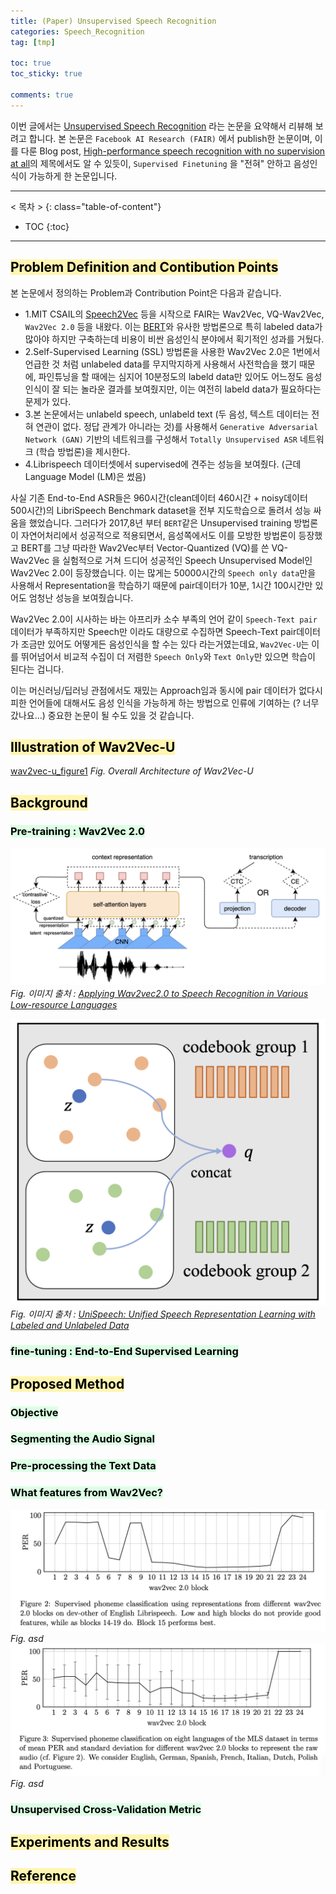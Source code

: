 ```yaml
---
title: (Paper) Unsupervised Speech Recognition
categories: Speech_Recognition
tag: [tmp]

toc: true
toc_sticky: true

comments: true
---
```



이번 글에서는 [Unsupervised Speech Recognition](https://scontent-ssn1-1.xx.fbcdn.net/v/t39.8562-6/187874612_311717527241594_5668815448923437055_n.pdf?_nc_cat=102&ccb=1-3&_nc_sid=ae5e01&_nc_ohc=2rlpqCipZS4AX92nofj&_nc_ht=scontent-ssn1-1.xx&oh=ce7abb7bfc05f0269251cf8c936479e7&oe=60E59B95) 라는 논문을 요약해서 리뷰해 보려고 합니다. 
본 논문은 `Facebook AI Research (FAIR)` 에서 publish한 논문이며, 이를 다룬 Blog post, [High-performance speech recognition with no supervision at all](https://ai.facebook.com/blog/wav2vec-unsupervised-speech-recognition-without-supervision/)의 제목에서도 알 수 있듯이, `Supervised Finetuning` 을 "전혀" 안하고 음성인식이 가능하게 한 논문입니다.

---
< 목차 >
{: class="table-of-content"}
* TOC
{:toc}
---






## <mark style='background-color: #fff5b1'> Problem Definition and Contibution Points </mark>

본 논문에서 정의하는 Problem과 Contribution Point은 다음과 같습니다.

- 1.MIT CSAIL의 [Speech2Vec](https://arxiv.org/pdf/1803.08976) 등을 시작으로 FAIR는 Wav2Vec, VQ-Wav2Vec, `Wav2Vec 2.0` 등을 내왔다. 이는 [BERT](https://arxiv.org/pdf/1810.04805)와 유사한 방법론으로 특히 labeled data가 많아야 하지만 구축하는데 비용이 비싼 음성인식 분야에서 획기적인 성과를 거뒀다.
- 2.Self-Supervised Learning (SSL) 방법론을 사용한 Wav2Vec 2.0은 1번에서 언급한 것 처럼 unlabeled data를 무지막지하게 사용해서 사전학습을 했기 때문에, 파인튜닝을 할 때에는 심지어 10분정도의 labeld data만 있어도 어느정도 음성인식이 잘 되는 놀라운 결과를 보여줬지만, 이는 여전히 labeld data가 필요하다는 문제가 있다.
- 3.본 논문에서는 unlabeld speech, unlabeld text (두 음성, 텍스트 데이터는 전혀 연관이 없다. 정답 관계가 아니라는 것)를 사용해서 `Generative Adversarial Network (GAN)` 기반의 네트워크를 구성해서 `Totally Unsupervised ASR` 네트워크 (학습 방법론)을 제시한다.
- 4.Librispeech 데이터셋에서 supervised에 견주는 성능을 보여줬다. (근데 Language Model (LM)은 썼음)


사실 기존 End-to-End ASR들은 960시간(clean데이터 460시간 + noisy데이터 500시간)의 LibriSpeech Benchmark dataset을 전부 지도학습으로 돌려서 성능 싸움을 했었습니다. 그러다가 2017,8년 부터 `BERT`같은 Unsupervised training 방법론이 자연어처리에서 성공적으로 적용되면서, 음성쪽에서도 이를 모방한 방법론이 등장했고 BERT를 그냥 따라한 Wav2Vec부터 Vector-Quantized (VQ)를 쓴 VQ-Wav2Vec 을 실험적으로 거쳐 드디어 성공적인 Speech Unsupervised Model인 Wav2Vec 2.0이 등장했습니다. 이는 많게는 50000시간의 `Speech only data`만을 사용해서 Representation을 학습하기 때문에 pair데이터가 10분, 1시간 100시간만 있어도 엄청난 성능을 보여줬습니다.


Wav2Vec 2.0이 시사하는 바는 아프리카 소수 부족의 언어 같이 `Speech-Text pair` 데이터가 부족하지만 Speech만 이라도 대량으로 수집하면 Speech-Text pair데이터가 조금만 있어도 어떻게든 음성인식을 할 수는 있다 라는거였는데요, `Wav2Vec-U`는 이를 뛰어넘어서 비교적 수집이 더 저렴한 `Speech Only`와 `Text Only`만 있으면 학습이 된다는 겁니다.

이는 머신러닝/딥러닝 관점에서도 재밌는 Approach임과 동시에 pair 데이터가 없다시피한 언어들에 대해서도 음성 인식을 가능하게 하는 방법으로 인류에 기여하는 (? 너무갔나요...) 중요한 논문이 될 수도 있을 것 같습니다. 








## <mark style='background-color: #fff5b1'> Illustration of Wav2Vec-U </mark>

[wav2vec-u_figure1](/assets/images/unsupervised_asr/wav2vec-u_figure1.png)
*Fig. Overall Architecture of Wav2Vec-U*



## <mark style='background-color: #fff5b1'> Background </mark>

### <mark style='background-color: #dcffe4'> Pre-training : Wav2Vec 2.0 </mark>

![wav2vec2.0](/assets/images/unsupervised_asr/wav2vec2.0.png)
*Fig. 이미지 출처 : [Applying Wav2vec2.0 to Speech Recognition in Various Low-resource Languages](https://arxiv.org/pdf/2012.12121)*


![wav2vec2.0_codebook](/assets/images/unsupervised_asr/wav2vec2.0_codebook.png)
*Fig. 이미지 출처 : [UniSpeech: Unified Speech Representation Learning with Labeled and Unlabeled Data](https://arxiv.org/pdf/2101.07597)*


### <mark style='background-color: #dcffe4'> fine-tuning : End-to-End Supervised Learning </mark>





## <mark style='background-color: #fff5b1'> Proposed Method </mark>

### <mark style='background-color: #dcffe4'> Objective </mark>

### <mark style='background-color: #dcffe4'> Segmenting the Audio Signal </mark>

### <mark style='background-color: #dcffe4'> Pre-processing the Text Data </mark>

### <mark style='background-color: #dcffe4'> What features from Wav2Vec? </mark>

![wav2vec-u_figure3](/assets/images/unsupervised_asr/wav2vec-u_figure3.png)
*Fig. asd*
![wav2vec-u_figure4](/assets/images/unsupervised_asr/wav2vec-u_figure4.png)
*Fig. asd*


### <mark style='background-color: #dcffe4'> Unsupervised Cross-Validation Metric </mark>




## <mark style='background-color: #fff5b1'> Experiments and Results </mark>





## <mark style='background-color: #fff5b1'> Reference </mark>

